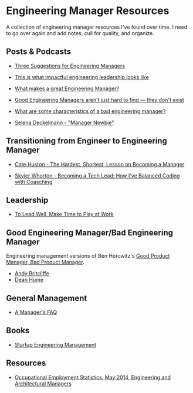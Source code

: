 # Engineering Manager Resources

A collection of engineering manager resources I've found over time.
I need to go over again and add notes, cull for quality, and organize.

## Posts & Podcasts

* [Three Suggestions for Engineering Managers](http://www.kevgibbs.com/2011/08/3-suggestions-for-engineering-managers)

* [This is what impactful engineering leadership looks like](http://firstround.com/review/this-is-what-impactful-engineering-leadership-looks-like/)

* [What makes a great Engineering Manager?](http://www.designnews.com/author.asp?doc_id=231932)

* [Good Engineering Managers aren't just hard to find — they don't exist](http://venturebeat.com/2014/02/13/good-engineering-managers-arent-just-hard-to-find-they-dont-exit/)

* [What are some characteristics of a bad engineering manager?](https://www.quora.com/What-are-the-characteristics-of-a-bad-engineering-manager?share=1)

* [Selena Deckelmann - "Manager Newbie"](http://www.codenewbie.org/podcast/manager-newbie)

## Transitioning from Engineer to Engineering Manager

* [Cate Huston - The Hardest, Shortest, Lesson on Becoming a Manager](http://www.catehuston.com/blog/2015/12/23/the-hardest-shortest-lesson-becoming-a-manager/)

* [Skyler Whorton - Becoming a Tech Lead: How I've Balanced Coding with Coasching](http://product.hubspot.com/blog/tech-lead-balancing-coaching-with-coding)

## Leadership

* [To Lead Well, Make Time to Play at Work](https://www.leadfully.com/blog/make-time-to-play-at-work/)

## Good Engineering Manager/Bad Engineering Manager

Engineering management versions of Ben Horowitz's [Good Product Manager, Bad Product Manager](http://a16z.com/2012/06/15/good-product-managerbad-product-manager/).

* [Andy Britcliffe](http://www.andybritcliffe.com/post/80176050027/good-engineering-managerbad-engineer-manager)
* [Dean Hume](http://deanhume.com/Home/BlogPost/good-engineering-manager---bad-engineering-manager/9123)

## General Management

* [A Manager's FAQ](https://readthink.com/a-managers-faq-35858a229f84#.74mp0kbv6)

## Books

* [Startup Engineering Management](http://books.piaw.net/management/index.html)

## Resources

* [Occupational Employment Statistics, May 2014, Engineering and Architectural Managers](
http://www.bls.gov/oes/current/oes119041.htm#%285%29)
